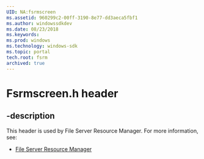 ```yaml
---
UID: NA:fsrmscreen
ms.assetid: 960299c2-00ff-3190-8e77-dd3aeca5fbf1
ms.author: windowssdkdev
ms.date: 08/23/2018
ms.keywords: 
ms.prod: windows
ms.technology: windows-sdk
ms.topic: portal
tech.root: fsrm
archived: true
---
```


# Fsrmscreen.h header


## -description


This header is used by File Server Resource Manager. For more information, see:

- [File Server Resource Manager](../_fsrm)
